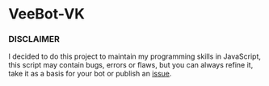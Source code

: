 # VeeBot-VK

### DISCLAIMER

I decided to do this project to maintain my programming skills in JavaScript, this script may contain bugs, errors or flaws, but you can always refine it, take it as a basis for your bot or publish an <a href="https://github.com/Dimiqhz/VeeBot-VK/issues">issue</a>.